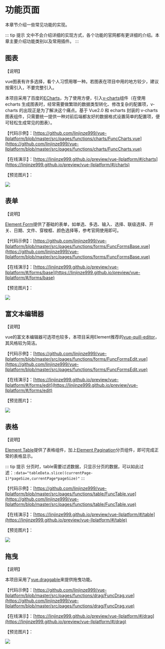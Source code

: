 # 功能页面
本章节介绍一些常见功能的实现。

::: tip 提示
文中不会介绍详细的实现方式，各个功能的官网都有更详细的介绍。本章主要介绍功能类别以及常用插件。
:::


## 图表
【说明】

vue图表有许多选择，看个人习惯用哪一种。若图表在项目中用的地方较少，建议按需引入，不要完整引入。

本项目采用了百度的[ECharts](http://echarts.baidu.com/)，为了使用方便，引入[v-charts](https://v-charts.js.org/#/)组件（在使用 echarts 生成图表时，经常需要做繁琐的数据类型转化、修改复杂的配置项，v-charts 的出现正是为了解决这个痛点。基于 Vue2.0 和 echarts 封装的 v-charts 图表组件，只需要统一提供一种对前后端都友好的数据格式设置简单的配置项，便可轻松生成常见的图表）。

【代码示例】：[https://github.com/linjinze999/vue-llplatform/blob/master/src/pages/functions/charts/FuncCharts.vue](https://github.com/linjinze999/vue-llplatform/blob/master/src/pages/functions/charts/FuncCharts.vue)

【在线演示】：[https://linjinze999.github.io/preview/vue-llplatform/#/charts](https://linjinze999.github.io/preview/vue-llplatform/#/charts)

【预览图片】：

<img src="/assets/img/vue-llplatform/func-chart.png" />

## 表单
【说明】

[Element Form](http://element-cn.eleme.io/#/zh-CN/component/form)提供了基础的表单，如单选、多选、输入、选择、联级选择、开关、日期、文件、穿梭框、颜色选择等，参考官网使用即可。

【代码示例】：[https://github.com/linjinze999/vue-llplatform/blob/master/src/pages/functions/forms/FuncFormsBase.vue](https://github.com/linjinze999/vue-llplatform/blob/master/src/pages/functions/forms/FuncFormsBase.vue)

【在线演示】：[https://linjinze999.github.io/preview/vue-llplatform/#/forms/base](https://linjinze999.github.io/preview/vue-llplatform/#/forms/base)

【预览图片】：

<img src="/assets/img/vue-llplatform/func-form.png" />

## 富文本编辑器
【说明】

vue的富文本编辑器可选项也较多，本项目采用Element推荐的[vue-quill-editor](https://www.awesomes.cn/repo/surmon-china/vue-quill-editor)，其风格较为简洁。

【代码示例】：[https://github.com/linjinze999/vue-llplatform/blob/master/src/pages/functions/forms/FuncFormsEdit.vue](https://github.com/linjinze999/vue-llplatform/blob/master/src/pages/functions/forms/FuncFormsEdit.vue)

【在线演示】：[https://linjinze999.github.io/preview/vue-llplatform/#/forms/edit](https://linjinze999.github.io/preview/vue-llplatform/#/forms/edit)

【预览图片】：

<img src="/assets/img/vue-llplatform/func-edit.png" />

## 表格
【说明】

[Element Table](http://element-cn.eleme.io/#/zh-CN/component/table)提供了表格组件，加上[Element Pagination](http://element-cn.eleme.io/#/zh-CN/component/pagination)分页组件，即可完成正常的表格显示。

::: tip 提示
分页时，table需要过滤数据，只显示分页的数据，可以如此过滤：`:data="tableData.slice((currentPage-1)*pageSize,currentPage*pageSize)"`
:::

【代码示例】：[https://github.com/linjinze999/vue-llplatform/blob/master/src/pages/functions/table/FuncTable.vue](https://github.com/linjinze999/vue-llplatform/blob/master/src/pages/functions/table/FuncTable.vue)

【在线演示】：[https://linjinze999.github.io/preview/vue-llplatform/#/table](https://linjinze999.github.io/preview/vue-llplatform/#/table)

【预览图片】：

<img src="/assets/img/vue-llplatform/func-table.png" />

## 拖曳
【说明】

本项目采用了[vue.draggable](https://www.npmjs.com/package/vuedraggable)来提供拖曳功能。

【代码示例】：[https://github.com/linjinze999/vue-llplatform/blob/master/src/pages/functions/drag/FuncDrag.vue](https://github.com/linjinze999/vue-llplatform/blob/master/src/pages/functions/drag/FuncDrag.vue)

【在线演示】：[https://linjinze999.github.io/preview/vue-llplatform/#/drag](https://linjinze999.github.io/preview/vue-llplatform/#/drag)

【预览图片】：

<img src="/assets/img/vue-llplatform/func-drag.gif" />
